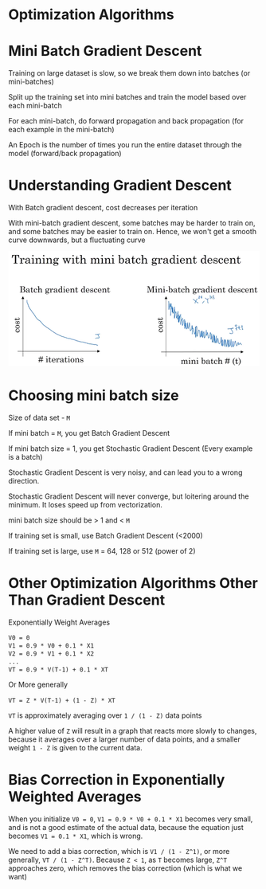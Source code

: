 # Optimization Algorithms

# Mini Batch Gradient Descent

Training on large dataset is slow, so we break them down into batches (or mini-batches)

Split up the training set into mini batches and train the model based over each mini-batch

For each mini-batch, do forward propagation and back propagation (for each example in the mini-batch)

An Epoch is the number of times you run the entire dataset through the model (forward/back propagation)

# Understanding Gradient Descent

With Batch gradient descent, cost decreases per iteration

With mini-batch gradient descent, some batches may be harder to train on, and some batches may be easier to train on. Hence, we won't get a smooth curve downwards, but a fluctuating curve

![alt text][logo1]

[logo1]: 1.png "1"

# Choosing mini batch size

Size of data set - `M`

If mini batch = `M`, you get Batch Gradient Descent

If mini batch size = 1, you get Stochastic Gradient Descent (Every example is a batch)

Stochastic Gradient Descent is very noisy, and can lead you to a wrong direction.

Stochastic Gradient Descent will never converge, but loitering around the minimum. It loses speed up from vectorization.

mini batch size should be > 1 and < `M`

If training set is small, use Batch Gradient Descent (<2000)

If training set is large, use `M` = 64, 128 or 512 (power of 2)

# Other Optimization Algorithms Other Than Gradient Descent

Exponentially Weight Averages

```
V0 = 0
V1 = 0.9 * V0 + 0.1 * X1
V2 = 0.9 * V1 + 0.1 * X2
...
VT = 0.9 * V(T-1) + 0.1 * XT
```

Or More generally

`VT = Z * V(T-1) + (1 - Z) * XT`

`VT` is approximately averaging over `1 / (1 - Z)` data points

A higher value of `Z` will result in a graph that reacts more slowly to changes, because it averages over a larger number of data points, and a smaller weight `1 - Z` is given to the current data.

# Bias Correction in Exponentially Weighted Averages

When you initialize `V0 = 0`, `V1 = 0.9 * V0 + 0.1 * X1` becomes very small, and is not a good estimate of the actual data, because the equation just becomes `V1 = 0.1 * X1`, which is wrong.

We need to add a bias correction, which is `V1 / (1 - Z^1)`, or more generally, `VT / (1 - Z^T)`. Because `Z < 1`, as `T` becomes large, `Z^T` approaches zero, which removes the bias correction (which is what we want)

